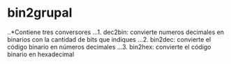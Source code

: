 # bin2grupal

..*Contiene tres conversores
...1. dec2bin: convierte numeros decimales en binarios con la cantidad de bits que indiques
...2. bin2dec: convierte el código binario en números decimales
...3. bin2hex: convierte el código binario en hexadecimal